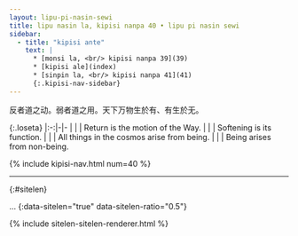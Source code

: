 ```yaml
---
layout: lipu-pi-nasin-sewi
title: lipu nasin la, kipisi nanpa 40 • lipu pi nasin sewi
sidebar:
  - title: "kipisi ante"
    text: |
      * [monsi la, <br/> kipisi nanpa 39](39)
      * [kipisi ale](index)
      * [sinpin la, <br/> kipisi nanpa 41](41)
      {:.kipisi-nav-sidebar}
---
```


反者道之动。弱者道之用。天下万物生於有、有生於无。

{:.loseta}
|:-:|-|-
|  |  | Return is the motion of the Way.
|  |  | Softening is its function.
|  |  | All things in the cosmos arise from being.
|  |  | Being arises from non-being.

{% include kipisi-nav.html num=40 %}

-------
{:#sitelen}

...
{:data-sitelen="true" data-sitelen-ratio="0.5"}

{% include sitelen-sitelen-renderer.html %}
